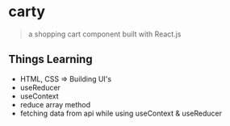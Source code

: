 # carty

> a shopping cart component built with React.js

## Things Learning

- HTML, CSS => Building UI's
- useReducer
- useContext
- reduce array method
- fetching data from api while using useContext & useReducer
